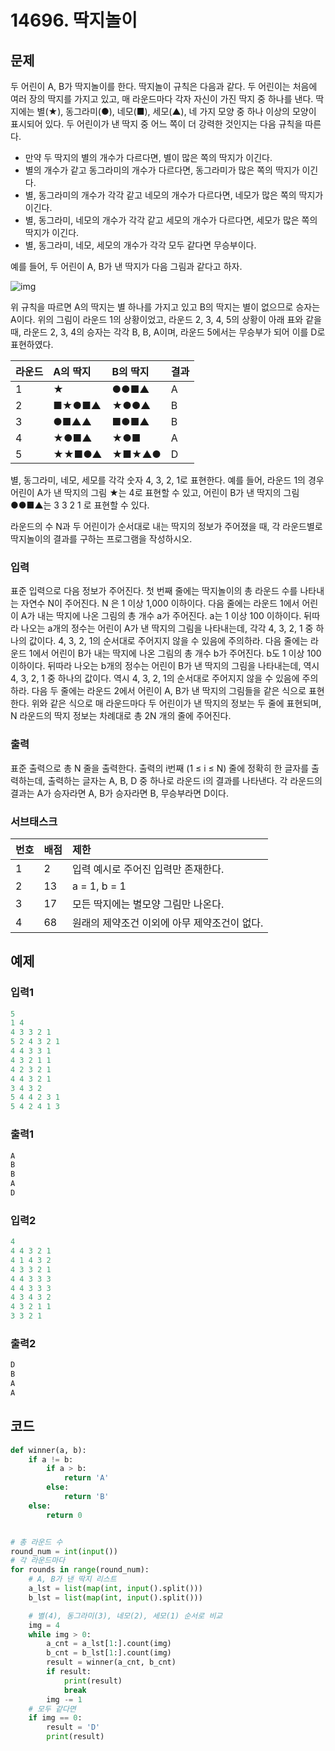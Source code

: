 # 14696. 딱지놀이



## 문제

두 어린이 A, B가 딱지놀이를 한다. 딱지놀이 규칙은 다음과 같다. 두 어린이는 처음에 여러 장의 딱지를 가지고 있고, 매 라운드마다 각자 자신이 가진 딱지 중 하나를 낸다. 딱지에는 별(★), 동그라미(●), 네모(■), 세모(▲), 네 가지 모양 중 하나 이상의 모양이 표시되어 있다. 두 어린이가 낸 딱지 중 어느 쪽이 더 강력한 것인지는 다음 규칙을 따른다.

- 만약 두 딱지의 별의 개수가 다르다면, 별이 많은 쪽의 딱지가 이긴다.
- 별의 개수가 같고 동그라미의 개수가 다르다면, 동그라미가 많은 쪽의 딱지가 이긴다.
- 별, 동그라미의 개수가 각각 같고 네모의 개수가 다르다면, 네모가 많은 쪽의 딱지가 이긴다.
- 별, 동그라미, 네모의 개수가 각각 같고 세모의 개수가 다르다면, 세모가 많은 쪽의 딱지가 이긴다.
- 별, 동그라미, 네모, 세모의 개수가 각각 모두 같다면 무승부이다.

예를 들어, 두 어린이 A, B가 낸 딱지가 다음 그림과 같다고 하자.

![img](https://onlinejudgeimages.s3-ap-northeast-1.amazonaws.com/problem/14696/1.png)

위 규칙을 따르면 A의 딱지는 별 하나를 가지고 있고 B의 딱지는 별이 없으므로 승자는 A이다. 위의 그림이 라운드 1의 상황이었고, 라운드 2, 3, 4, 5의 상황이 아래 표와 같을 때, 라운드 2, 3, 4의 승자는 각각 B, B, A이며, 라운드 5에서는 무승부가 되어 이를 D로 표현하였다.

| 라운드 | A의 딱지 | B의 딱지 | 결과 |
| :----- | :------- | :------- | :--- |
| 1      | ★        | ●●■▲     | A    |
| 2      | ■★●■▲    | ★●●▲     | B    |
| 3      | ●■▲▲     | ■●■▲     | B    |
| 4      | ★●■▲     | ★●■      | A    |
| 5      | ★★■●▲    | ★■★▲●    | D    |

별, 동그라미, 네모, 세모를 각각 숫자 4, 3, 2, 1로 표현한다. 예를 들어, 라운드 1의 경우 어린이 A가 낸 딱지의 그림 ★는 4로 표현할 수 있고, 어린이 B가 낸 딱지의 그림 ●●■▲는 3 3 2 1 로 표현할 수 있다.

라운드의 수 N과 두 어린이가 순서대로 내는 딱지의 정보가 주어졌을 때, 각 라운드별로 딱지놀이의 결과를 구하는 프로그램을 작성하시오.

### 입력

표준 입력으로 다음 정보가 주어진다. 첫 번째 줄에는 딱지놀이의 총 라운드 수를 나타내는 자연수 N이 주어진다. N 은 1 이상 1,000 이하이다. 다음 줄에는 라운드 1에서 어린이 A가 내는 딱지에 나온 그림의 총 개수 a가 주어진다. a는 1 이상 100 이하이다. 뒤따라 나오는 a개의 정수는 어린이 A가 낸 딱지의 그림을 나타내는데, 각각 4, 3, 2, 1 중 하나의 값이다. 4, 3, 2, 1의 순서대로 주어지지 않을 수 있음에 주의하라. 다음 줄에는 라운드 1에서 어린이 B가 내는 딱지에 나온 그림의 총 개수 b가 주어진다. b도 1 이상 100 이하이다. 뒤따라 나오는 b개의 정수는 어린이 B가 낸 딱지의 그림을 나타내는데, 역시 4, 3, 2, 1 중 하나의 값이다. 역시 4, 3, 2, 1의 순서대로 주어지지 않을 수 있음에 주의하라. 다음 두 줄에는 라운드 2에서 어린이 A, B가 낸 딱지의 그림들을 같은 식으로 표현한다. 위와 같은 식으로 매 라운드마다 두 어린이가 낸 딱지의 정보는 두 줄에 표현되며, N 라운드의 딱지 정보는 차례대로 총 2N 개의 줄에 주어진다.

### 출력

표준 출력으로 총 N 줄을 출력한다. 출력의 i번째 (1 ≤ i ≤ N) 줄에 정확히 한 글자를 출력하는데, 출력하는 글자는 A, B, D 중 하나로 라운드 i의 결과를 나타낸다. 각 라운드의 결과는 A가 승자라면 A, B가 승자라면 B, 무승부라면 D이다.

### 서브태스크

| 번호 | 배점 | 제한                                         |
| :--- | :--- | :------------------------------------------- |
| 1    | 2    | 입력 예시로 주어진 입력만 존재한다.          |
| 2    | 13   | a = 1, b = 1                                 |
| 3    | 17   | 모든 딱지에는 별모양 그림만 나온다.          |
| 4    | 68   | 원래의 제약조건 이외에 아무 제약조건이 없다. |





## 예제

### 입력1

```python
5
1 4
4 3 3 2 1
5 2 4 3 2 1
4 4 3 3 1
4 3 2 1 1
4 2 3 2 1
4 4 3 2 1
3 4 3 2
5 4 4 2 3 1
5 4 2 4 1 3
```

### 출력1

```python
A
B
B
A
D
```



### 입력2

```python
4
4 4 3 2 1
4 1 4 3 2
4 3 3 2 1
4 4 3 3 3
4 4 3 3 3
4 3 4 3 2
4 3 2 1 1
3 3 2 1
```

### 출력2

```python
D
B
A
A
```





## 코드

```python
def winner(a, b):
    if a != b:
        if a > b:
            return 'A'
        else:
            return 'B'
    else:
        return 0


# 총 라운드 수
round_num = int(input())
# 각 라운드마다
for rounds in range(round_num):
    # A, B가 낸 딱지 리스트
    a_lst = list(map(int, input().split()))
    b_lst = list(map(int, input().split()))

    # 별(4), 동그라미(3), 네모(2), 세모(1) 순서로 비교
    img = 4
    while img > 0:
        a_cnt = a_lst[1:].count(img)
        b_cnt = b_lst[1:].count(img)
        result = winner(a_cnt, b_cnt)
        if result:
            print(result)
            break
        img -= 1
    # 모두 같다면
    if img == 0:
        result = 'D'
        print(result)
```
